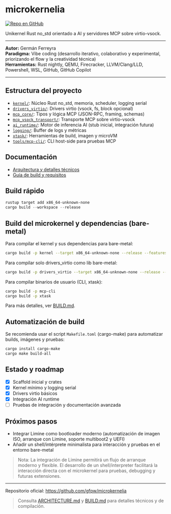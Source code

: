 # microkernelia

[![Repo en GitHub](https://img.shields.io/badge/github-gfpw%2Fmicrokernelia-blue?logo=github)](https://github.com/gfpw/microkernelia)

Unikernel Rust no_std orientado a AI y servidores MCP sobre virtio-vsock.

---

**Autor:** Germán Ferreyra  
**Paradigma:** Vibe coding (desarrollo iterativo, colaborativo y experimental, priorizando el flow y la creatividad técnica)  
**Herramientas:** Rust nightly, QEMU, Firecracker, LLVM/Clang/LLD, Powershell, WSL, GitHub, GitHub Copilot

---

## Estructura del proyecto

- [`kernel/`](./kernel): Núcleo Rust no_std, memoria, scheduler, logging serial
- [`drivers_virtio/`](./drivers_virtio): Drivers virtio (vsock, fs, block opcional)
- [`mcp_core/`](./mcp_core): Tipos y lógica MCP (JSON-RPC, framing, schemas)
- [`mcp_vsock_transport/`](./mcp_vsock_transport): Transporte MCP sobre virtio-vsock
- [`ai_runtime/`](./ai_runtime): Motor de inferencia AI (stub inicial, integración futura)
- [`logging/`](./logging): Buffer de logs y métricas
- [`xtask/`](./xtask): Herramientas de build, imagen y microVM
- [`tools/mcp-cli/`](./tools/mcp-cli): CLI host-side para pruebas MCP

## Documentación

- [Arquitectura y detalles técnicos](./ARCHITECTURE.md)
- [Guía de build y requisitos](./BUILD.md)

## Build rápido

```powershell
rustup target add x86_64-unknown-none
cargo build --workspace --release
```

## Build del microkernel y dependencias (bare-metal)

Para compilar el kernel y sus dependencias para bare-metal:

```sh
cargo build -p kernel --target x86_64-unknown-none --release --features global-allocator
```

Para compilar solo drivers_virtio como lib bare-metal:

```sh
cargo build -p drivers_virtio --target x86_64-unknown-none --release --features kernel
```

Para compilar binarios de usuario (CLI, xtask):

```sh
cargo build -p mcp-cli
cargo build -p xtask
```

Para más detalles, ver [BUILD.md](./BUILD.md).

## Automatización de build

Se recomienda usar el script `Makefile.toml` (cargo-make) para automatizar builds, imágenes y pruebas:

```sh
cargo install cargo-make
cargo make build-all
```

## Estado y roadmap

- [x] Scaffold inicial y crates
- [x] Kernel mínimo y logging serial
- [x] Drivers virtio básicos
- [x] Integración AI runtime
- [ ] Pruebas de integración y documentación avanzada

## Próximos pasos

- Integrar Limine como bootloader moderno (automatización de imagen ISO, arranque con Limine, soporte multiboot2 y UEFI)
- Añadir un shell/intérprete minimalista para interacción y pruebas en el entorno bare-metal

> Nota: La integración de Limine permitirá un flujo de arranque moderno y flexible. El desarrollo de un shell/interpreter facilitará la interacción directa con el microkernel para pruebas, debugging y futuras extensiones.

---

Repositorio oficial: https://github.com/gfpw/microkernelia

> Consulta [ARCHITECTURE.md](./ARCHITECTURE.md) y [BUILD.md](./BUILD.md) para detalles técnicos y de compilación.
